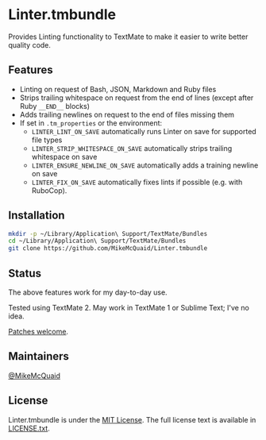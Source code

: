 # Linter.tmbundle
Provides Linting functionality to TextMate to make it easier to write better quality code.

## Features
- Linting on request of Bash, JSON, Markdown and Ruby files
- Strips trailing whitespace on request from the end of lines (except after Ruby `__END__` blocks)
- Adds trailing newlines on request to the end of files missing them
- If set in `.tm_properties` or the environment:
  - `LINTER_LINT_ON_SAVE` automatically runs Linter on save for supported file types
  - `LINTER_STRIP_WHITESPACE_ON_SAVE` automatically strips trailing whitespace on save
  - `LINTER_ENSURE_NEWLINE_ON_SAVE` automatically adds a training newline on save
  - `LINTER_FIX_ON_SAVE` automatically fixes lints if possible (e.g. with RuboCop).

## Installation

```bash
mkdir -p ~/Library/Application\ Support/TextMate/Bundles
cd ~/Library/Application\ Support/TextMate/Bundles
git clone https://github.com/MikeMcQuaid/Linter.tmbundle
```

## Status
The above features work for my day-to-day use.

Tested using TextMate 2. May work in TextMate 1 or Sublime Text; I've no idea.

[Patches welcome](https://github.com/MikeMcQuaid/Linter.tmbundle/pulls).

## Maintainers
[@MikeMcQuaid](https://github.com/MikeMcQuaid)

## License
Linter.tmbundle is under the [MIT License](http://en.wikipedia.org/wiki/MIT_License). The full license text is
available in
[LICENSE.txt](https://github.com/MikeMcQuaid/Linter.tmbundle/blob/master/LICENSE.txt).
